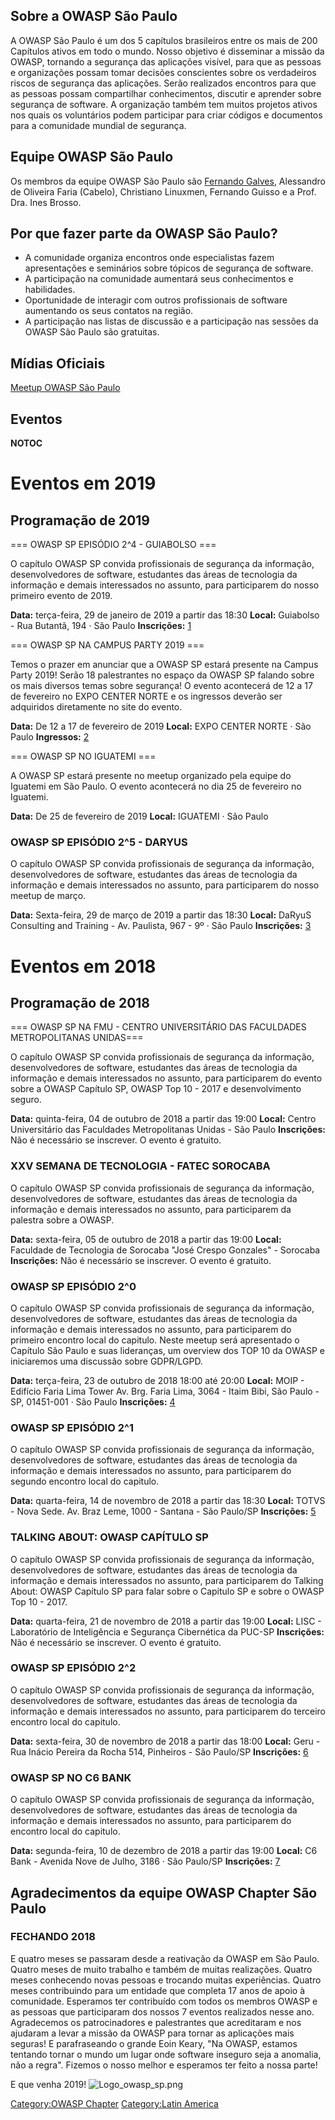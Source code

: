 ## Sobre a OWASP São Paulo

A OWASP São Paulo é um dos 5 capítulos brasileiros entre os mais de 200
Capítulos ativos em todo o mundo. Nosso objetivo é disseminar a missão
da OWASP, tornando a segurança das aplicações visível, para que as
pessoas e organizações possam tomar decisões conscientes sobre os
verdadeiros riscos de segurança das aplicações. Serão realizados
encontros para que as pessoas possam compartilhar conhecimentos,
discutir e aprender sobre segurança de software. A organização também
tem muitos projetos ativos nos quais os voluntários podem participar
para criar códigos e documentos para a comunidade mundial de segurança.

## Equipe OWASP São Paulo

Os membros da equipe OWASP São Paulo são [Fernando
Galves](mailto:fernando.galves@owasp.org), Alessandro de Oliveira Faria
(Cabelo), Christiano Linuxmen, Fernando Guisso e a Prof. Dra. Ines
Brosso.

## Por que fazer parte da OWASP São Paulo?

  - A comunidade organiza encontros onde especialistas fazem
    apresentações e seminários sobre tópicos de segurança de software.
  - A participação na comunidade aumentará seus conhecimentos e
    habilidades.
  - Oportunidade de interagir com outros profissionais de software
    aumentando os seus contatos na região.
  - A participação nas listas de discussão e a participação nas sessões
    da OWASP São Paulo são gratuitas.

## Mídias Oficiais

[Meetup OWASP São
Paulo](https://www.meetup.com/pt-BR/OWASP-Sao-Paulo-Chapter/)

## Eventos

__NOTOC__

# Eventos em 2019

## **Programação de 2019**


\=== OWASP SP EPISÓDIO 2^4 - GUIABOLSO ===

O capítulo OWASP SP convida profissionais de segurança da informação,
desenvolvedores de software, estudantes das áreas de tecnologia da
informação e demais interessados no assunto, para participarem do nosso
primeiro evento de 2019.

**Data:** terça-feira, 29 de janeiro de 2019 a partir das 18:30
**Local:** Guiabolso - Rua Butantã, 194 · São Paulo
**Inscrições:**
[1](https://www.meetup.com/pt-BR/OWASP-Sao-Paulo-Chapter/events/257838152/)

\=== OWASP SP NA CAMPUS PARTY 2019 ===

Temos o prazer em anunciar que a OWASP SP estará presente na Campus
Party 2019\! Serão 18 palestrantes no espaço da OWASP SP falando sobre
os mais diversos temas sobre segurança\!
O evento acontecerá de 12 a 17 de fevereiro no EXPO CENTER NORTE e os
ingressos deverão ser adquiridos diretamente no site do evento.

**Data:** De 12 a 17 de fevereiro de 2019
**Local:** EXPO CENTER NORTE · São Paulo
**Ingressos:** [2](https://brasil.campus-party.org/cpbr12/ingressos/)

\=== OWASP SP NO IGUATEMI ===

A OWASP SP estará presente no meetup organizado pela equipe do Iguatemi
em São Paulo.
O evento acontecerá no dia 25 de fevereiro no Iguatemi.

**Data:** De 25 de fevereiro de 2019
**Local:** IGUATEMI · São Paulo


### OWASP SP EPISÓDIO 2^5 - DARYUS

O capítulo OWASP SP convida profissionais de segurança da informação,
desenvolvedores de software, estudantes das áreas de tecnologia da
informação e demais interessados no assunto, para participarem do nosso
meetup de março.

**Data:** Sexta-feira, 29 de março de 2019 a partir das 18:30
**Local:** DaRyuS Consulting and Training - Av. Paulista, 967 - 9º · São
Paulo
**Inscrições:**
[3](https://www.meetup.com/OWASP-Sao-Paulo-Chapter/events/259688123/)


# Eventos em 2018

## **Programação de 2018**


\=== OWASP SP NA FMU - CENTRO UNIVERSITÁRIO DAS FACULDADES
METROPOLITANAS UNIDAS===

O capítulo OWASP SP convida profissionais de segurança da informação,
desenvolvedores de software, estudantes das áreas de tecnologia da
informação e demais interessados no assunto, para participarem do evento
sobre a OWASP Capítulo SP, OWASP Top 10 - 2017 e desenvolvimento seguro.

**Data:** quinta-feira, 04 de outubro de 2018 a partir das 19:00
**Local:** Centro Universitário das Faculdades Metropolitanas Unidas -
São Paulo
**Inscrições:** Não é necessário se inscrever. O evento é gratuito.


### XXV SEMANA DE TECNOLOGIA - FATEC SOROCABA

O capítulo OWASP SP convida profissionais de segurança da informação,
desenvolvedores de software, estudantes das áreas de tecnologia da
informação e demais interessados no assunto, para participarem da
palestra sobre a OWASP.

**Data:** sexta-feira, 05 de outubro de 2018 a partir das 19:00
**Local:** Faculdade de Tecnologia de Sorocaba "José Crespo Gonzales" -
Sorocaba
**Inscrições:** Não é necessário se inscrever. O evento é gratuito.


### OWASP SP EPISÓDIO 2^0

O capítulo OWASP SP convida profissionais de segurança da informação,
desenvolvedores de software, estudantes das áreas de tecnologia da
informação e demais interessados no assunto, para participarem do
primeiro encontro local do capitulo. Neste meetup será apresentado o
Capítulo São Paulo e suas lideranças, um overview dos TOP 10 da OWASP e
iniciaremos uma discussão sobre GDPR/LGPD.

**Data:** terça-feira, 23 de outubro de 2018 18:00 até 20:00
**Local:** MOIP - Edifício Faria Lima Tower Av. Brg. Faria Lima, 3064 -
Itaim Bibi, São Paulo - SP, 01451-001 · São Paulo
**Inscrições:**
[4](https://www.meetup.com/pt-BR/OWASP-Sao-Paulo-Chapter/events/255863385/)


### OWASP SP EPISÓDIO 2^1

O capítulo OWASP SP convida profissionais de segurança da informação,
desenvolvedores de software, estudantes das áreas de tecnologia da
informação e demais interessados no assunto, para participarem do
segundo encontro local do capitulo.

**Data:** quarta-feira, 14 de novembro de 2018 a partir das 18:30
**Local:** TOTVS - Nova Sede. Av. Braz Leme, 1000 - Santana - São
Paulo/SP
**Inscrições:**
[5](https://www.meetup.com/pt-BR/OWASP-Sao-Paulo-Chapter/events/255863385/)


### TALKING ABOUT: OWASP CAPÍTULO SP

O capítulo OWASP SP convida profissionais de segurança da informação,
desenvolvedores de software, estudantes das áreas de tecnologia da
informação e demais interessados no assunto, para participarem do
Talking About: OWASP Capítulo SP para falar sobre o Capítulo SP e sobre
o OWASP Top 10 - 2017.

**Data:** quarta-feira, 21 de novembro de 2018 a partir das 19:00
**Local:** LISC - Laboratório de Inteligência e Segurança Cibernética da
PUC-SP
**Inscrições:** Não é necessário se inscrever. O evento é gratuito.


### OWASP SP EPISÓDIO 2^2

O capítulo OWASP SP convida profissionais de segurança da informação,
desenvolvedores de software, estudantes das áreas de tecnologia da
informação e demais interessados no assunto, para participarem do
terceiro encontro local do capitulo.

**Data:** sexta-feira, 30 de novembro de 2018 a partir das 18:00
**Local:** Geru - Rua Inácio Pereira da Rocha 514, Pinheiros - São
Paulo/SP
**Inscrições:**
[6](https://www.meetup.com/OWASP-Sao-Paulo-Chapter/events/256628848/)


### OWASP SP NO C6 BANK

O capítulo OWASP SP convida profissionais de segurança da informação,
desenvolvedores de software, estudantes das áreas de tecnologia da
informação e demais interessados no assunto, para participarem do
encontro local do capitulo.

**Data:** segunda-feira, 10 de dezembro de 2018 a partir das 19:00
**Local:** C6 Bank - Avenida Nove de Julho, 3186 · São Paulo/SP
**Inscrições:**
[7](https://www.meetup.com/pt-BR/finance-and-tech/events/256971003/)

<headertabs />

## Agradecimentos da equipe OWASP Chapter São Paulo

### FECHANDO 2018

E quatro meses se passaram desde a reativação da OWASP em São Paulo.
Quatro meses de muito trabalho e também de muitas realizações.
Quatro meses conhecendo novas pessoas e trocando muitas experiências.
Quatro meses contribuindo para um entidade que completa 17 anos de apoio
à comunidade.
Esperamos ter contribuído com todos os membros OWASP e as pessoas que
participaram dos nossos 7 eventos realizados nesse ano.
Agradecemos os patrocinadores e palestrantes que acreditaram e nos
ajudaram a levar a missão da OWASP para tornar as aplicações mais
seguras\!
E parafraseando o grande Eoin Keary, "Na OWASP, estamos tentando tornar
o mundo um lugar onde software inseguro seja a anomalia, não a regra".
Fizemos o nosso melhor e esperamos ter feito a nossa parte\!

E que venha 2019\!
![Logo_owasp_sp.png](Logo_owasp_sp.png "Logo_owasp_sp.png")

[Category:OWASP Chapter](Category:OWASP_Chapter "wikilink")
[Category:Latin America](Category:Latin_America "wikilink")